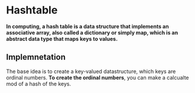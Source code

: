 # Hashtable

__In computing, a hash table is a data structure that implements an associative array, also called a dictionary or simply map, which is an abstract data type that maps keys to values.__


## Implemnetation

The base idea is to create a key-valued datastructure, which keys are ordinal numbers. **To create the ordinal numbers**, you can make a calcualte mod of a hash of the keys.